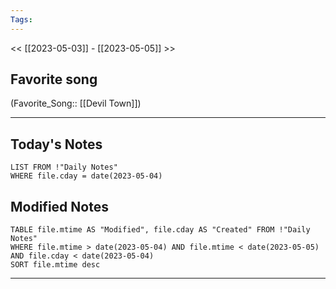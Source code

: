 ```yaml
---
Tags:
---
```

<< [[2023-05-03]] - [[2023-05-05]] >>
## Favorite song
(Favorite_Song:: [[Devil Town]])

___
## Today's Notes
```dataview
LIST FROM !"Daily Notes"
WHERE file.cday = date(2023-05-04)
```
## Modified Notes
```dataview
TABLE file.mtime AS "Modified", file.cday AS "Created" FROM !"Daily Notes" 
WHERE file.mtime > date(2023-05-04) AND file.mtime < date(2023-05-05) AND file.cday < date(2023-05-04)
SORT file.mtime desc
```
___
